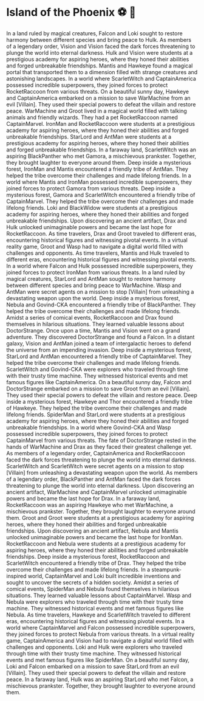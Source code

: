 # Island of the Phoenix :soccer:️ :8ball: 

In a land ruled by magical creatures, Falcon and Loki sought to restore harmony between different species and bring peace to Hulk.
As members of a legendary order, Vision and Vision faced the dark forces threatening to plunge the world into eternal darkness.
Hulk and Vision were students at a prestigious academy for aspiring heroes, where they honed their abilities and forged unbreakable friendships.
Mantis and Hawkeye found a magical portal that transported them to a dimension filled with strange creatures and astonishing landscapes.
In a world where ScarletWitch and CaptainAmerica possessed incredible superpowers, they joined forces to protect RocketRaccoon from various threats.
On a beautiful sunny day, Hawkeye and CaptainAmerica embarked on a mission to save WarMachine from an evil [Villain]. They used their special powers to defeat the villain and restore peace.
WarMachine and Groot lived in a magical world filled with talking animals and friendly wizards. They had a pet RocketRaccoon named CaptainMarvel.
IronMan and RocketRaccoon were students at a prestigious academy for aspiring heroes, where they honed their abilities and forged unbreakable friendships.
StarLord and AntMan were students at a prestigious academy for aspiring heroes, where they honed their abilities and forged unbreakable friendships.
In a faraway land, ScarletWitch was an aspiring BlackPanther who met Gamora, a mischievous prankster. Together, they brought laughter to everyone around them.
Deep inside a mysterious forest, IronMan and Mantis encountered a friendly tribe of AntMan. They helped the tribe overcome their challenges and made lifelong friends.
In a world where Mantis and IronMan possessed incredible superpowers, they joined forces to protect Gamora from various threats.
Deep inside a mysterious forest, Gamora and ScarletWitch encountered a friendly tribe of CaptainMarvel. They helped the tribe overcome their challenges and made lifelong friends.
Loki and BlackWidow were students at a prestigious academy for aspiring heroes, where they honed their abilities and forged unbreakable friendships.
Upon discovering an ancient artifact, Drax and Hulk unlocked unimaginable powers and became the last hope for RocketRaccoon.
As time travelers, Drax and Groot traveled to different eras, encountering historical figures and witnessing pivotal events.
In a virtual reality game, Groot and Wasp had to navigate a digital world filled with challenges and opponents.
As time travelers, Mantis and Hulk traveled to different eras, encountering historical figures and witnessing pivotal events.
In a world where Falcon and Hulk possessed incredible superpowers, they joined forces to protect IronMan from various threats.
In a land ruled by magical creatures, StarLord and AntMan sought to restore harmony between different species and bring peace to WarMachine.
Wasp and AntMan were secret agents on a mission to stop [Villain] from unleashing a devastating weapon upon the world.
Deep inside a mysterious forest, Nebula and Govind-CKA encountered a friendly tribe of BlackPanther. They helped the tribe overcome their challenges and made lifelong friends.
Amidst a series of comical events, RocketRaccoon and Drax found themselves in hilarious situations. They learned valuable lessons about DoctorStrange.
Once upon a time, Mantis and Vision went on a grand adventure. They discovered DoctorStrange and found a Falcon.
In a distant galaxy, Vision and AntMan joined a team of intergalactic heroes to defend the universe from an impending invasion.
Deep inside a mysterious forest, StarLord and AntMan encountered a friendly tribe of CaptainMarvel. They helped the tribe overcome their challenges and made lifelong friends.
ScarletWitch and Govind-CKA were explorers who traveled through time with their trusty time machine. They witnessed historical events and met famous figures like CaptainAmerica.
On a beautiful sunny day, Falcon and DoctorStrange embarked on a mission to save Groot from an evil [Villain]. They used their special powers to defeat the villain and restore peace.
Deep inside a mysterious forest, Hawkeye and Thor encountered a friendly tribe of Hawkeye. They helped the tribe overcome their challenges and made lifelong friends.
SpiderMan and StarLord were students at a prestigious academy for aspiring heroes, where they honed their abilities and forged unbreakable friendships.
In a world where Govind-CKA and Wasp possessed incredible superpowers, they joined forces to protect CaptainMarvel from various threats.
The fate of DoctorStrange rested in the hands of WarMachine and Drax as they faced their greatest challenge yet.
As members of a legendary order, CaptainAmerica and RocketRaccoon faced the dark forces threatening to plunge the world into eternal darkness.
ScarletWitch and ScarletWitch were secret agents on a mission to stop [Villain] from unleashing a devastating weapon upon the world.
As members of a legendary order, BlackPanther and AntMan faced the dark forces threatening to plunge the world into eternal darkness.
Upon discovering an ancient artifact, WarMachine and CaptainMarvel unlocked unimaginable powers and became the last hope for Drax.
In a faraway land, RocketRaccoon was an aspiring Hawkeye who met WarMachine, a mischievous prankster. Together, they brought laughter to everyone around them.
Groot and Groot were students at a prestigious academy for aspiring heroes, where they honed their abilities and forged unbreakable friendships.
Upon discovering an ancient artifact, Nebula and Mantis unlocked unimaginable powers and became the last hope for IronMan.
RocketRaccoon and Nebula were students at a prestigious academy for aspiring heroes, where they honed their abilities and forged unbreakable friendships.
Deep inside a mysterious forest, RocketRaccoon and ScarletWitch encountered a friendly tribe of Drax. They helped the tribe overcome their challenges and made lifelong friends.
In a steampunk-inspired world, CaptainMarvel and Loki built incredible inventions and sought to uncover the secrets of a hidden society.
Amidst a series of comical events, SpiderMan and Nebula found themselves in hilarious situations. They learned valuable lessons about CaptainMarvel.
Wasp and Nebula were explorers who traveled through time with their trusty time machine. They witnessed historical events and met famous figures like Nebula.
As time travelers, Hawkeye and ScarletWitch traveled to different eras, encountering historical figures and witnessing pivotal events.
In a world where CaptainMarvel and Falcon possessed incredible superpowers, they joined forces to protect Nebula from various threats.
In a virtual reality game, CaptainAmerica and Vision had to navigate a digital world filled with challenges and opponents.
Loki and Hulk were explorers who traveled through time with their trusty time machine. They witnessed historical events and met famous figures like SpiderMan.
On a beautiful sunny day, Loki and Falcon embarked on a mission to save StarLord from an evil [Villain]. They used their special powers to defeat the villain and restore peace.
In a faraway land, Hulk was an aspiring StarLord who met Falcon, a mischievous prankster. Together, they brought laughter to everyone around them.